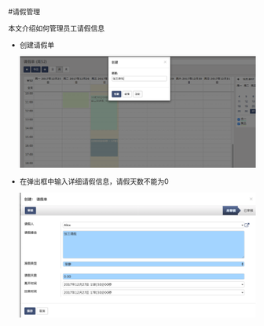#请假管理

本文介绍如何管理员工请假信息

* 创建请假单

  ![](create_holiday.png)
* 在弹出框中输入详细请假信息，请假天数不能为0

  ![](holiday_detail.png) 
